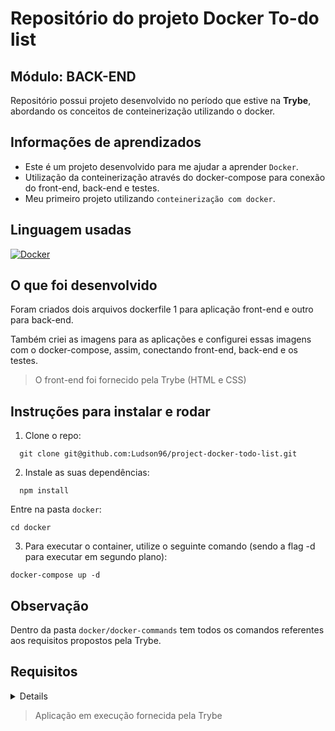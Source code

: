 # Repositório do projeto Docker To-do list 

 ## Módulo: BACK-END
 
  Repositório possui projeto desenvolvido no período que estive na <b>Trybe</b>, abordando os conceitos de conteinerização utilizando o docker. 
  
## Informações de aprendizados

- Este é um projeto desenvolvido para me ajudar a aprender `Docker`.
- Utilização da conteinerização através do docker-compose para conexão do front-end, back-end e testes.
- Meu primeiro projeto utilizando `conteinerização com docker`.

## Linguagem usadas

[![Docker][Docker-logo]][Docker-url]

## O que foi desenvolvido

Foram criados dois arquivos dockerfile 1 para aplicação front-end e outro para back-end.

Também criei as imagens para as aplicações e configurei essas imagens com o docker-compose, assim, conectando front-end, back-end e os testes.

> O front-end foi fornecido pela Trybe (HTML e CSS)

## Instruções para instalar e rodar

1. Clone o repo:
```
  git clone git@github.com:Ludson96/project-docker-todo-list.git
```
2. Instale as suas dependências:
```
  npm install
```
Entre na pasta ```docker```:

```
cd docker
```
3. Para executar o container, utilize o seguinte comando (sendo a flag -d para executar em segundo plano):
```
docker-compose up -d
```

## Observação

Dentro da pasta `docker/docker-commands` tem todos os comandos referentes aos requisitos propostos pela Trybe.

## Requisitos

<details>

  ### 1. Crie um container em modo interativo, sem rodá-lo, nomeando-o como `01container` e utilizando a imagem `alpine` na versão `3.12`

  ---

  ### 2. Inicie o container `01container`

  ---

  ### 3. Liste os containers filtrando pelo nome `01container`

  ---

  ### 4. Execute o comando `cat /etc/os-release` no container `01container` sem se acoplar a ele

  ---

  ### 5. Remova o container `01container`

  ---

  ### 6. Faça o download da imagem `nginx` com a versão `1.21.3-alpine` sem criar ou rodar um container

  ---

  ### 7. Rode um novo container com a imagem  `nginx` com a versão `1.21.3-alpine` em segundo plano nomeando-o como `02images` e mapeando sua porta padrão de acesso para porta `3000` do sistema hospedeiro

  ---

  ### 8. Pare o container `02images` que está em andamento

  ---

  ### 9. Gere uma build a partir do Dockerfile do `back-end` do `todo-app` nomeando a imagem para `todobackend`

  ---

  ### 10. Gere uma build a partir do Dockerfile do `front-end` do `todo-app` nomeando a imagem para `todofrontend`

  ---

  ### 11. Gere uma build a partir do Dockerfile dos `testes` do `todo-app` nomeando a imagem para `todotests`

  ---

  ### 12. Suba uma orquestração em segundo plano com o docker-compose de forma que `backend`, `frontend` e `tests` consigam se comunicar

  ---
  
</details>



> Aplicação em execução fornecida pela Trybe

[Docker-logo]: https://img.shields.io/badge/docker-%230db7ed.svg?style=for-the-badge&logo=docker&logoColor=white
[Docker-url]: https://www.docker.com